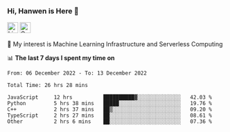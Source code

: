 ### Hi, Hanwen is Here 👋
<p>
	<a href="https://www.linkedin.com/in/liu-hanwen/"><img src="https://img.shields.io/badge/@hanwen-0A66C2?style=flat&logo=LinkedIn&logoColor=white" alt="Linkedin"  height="25px"/></a> 
	<a href="https://scholar.google.com/citations?user=HDF0su0AAAAJ"><img src="https://img.shields.io/badge/scholar-4385FE.svg?&style=plastic&logo=google-scholar&logoColor=white" alt="Google Scholar" height="25px"> </a>
</p>
🌱 My interest is Machine Learning Infrastructure and Serverless Computing

📊 **The last 7 days I spent my time on** 
<!--START_SECTION:waka-->

```text
From: 06 December 2022 - To: 13 December 2022

Total Time: 26 hrs 28 mins

JavaScript     12 hrs          ██████████▓░░░░░░░░░░░░░░   42.03 %
Python         5 hrs 38 mins   █████░░░░░░░░░░░░░░░░░░░░   19.76 %
C++            2 hrs 37 mins   ██▒░░░░░░░░░░░░░░░░░░░░░░   09.20 %
TypeScript     2 hrs 27 mins   ██░░░░░░░░░░░░░░░░░░░░░░░   08.61 %
Other          2 hrs 6 mins    ██░░░░░░░░░░░░░░░░░░░░░░░   07.36 %
```

<!--END_SECTION:waka-->


<!--
**david990917/david990917** is a ✨ _special_ ✨ repository because its `README.md` (this file) appears on your GitHub profile.

Here are some ideas to get you started:

- 🔭 I’m currently working on ...
- 🌱 I’m currently learning ...
- 👯 I’m looking to collaborate on ...
- 🤔 I’m looking for help with ...
- 💬 Ask me about ...
- 📫 How to reach me: ...
- 😄 Pronouns: ...
- ⚡ Fun fact: ...
-->
